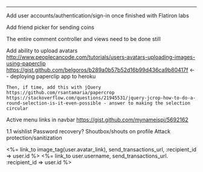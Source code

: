 

----

  Add user accounts/authentication/sign-in once finished with Flatiron labs

  Add friend picker for sending coins

  The entire comment controller and views need to be done still

  Add ability to upload avatars
    http://www.peoplecancode.com/tutorials/users-avatars-uploading-images-using-paperclip
    https://gist.github.com/belgoros/b289a0b57b52d16b99d436ca9b80417f <-- deploying paperclip app to heroku

    Then, if time, add this with jQuery
    https://github.com/rsantamaria/papercrop
    https://stackoverflow.com/questions/21945531/jquery-jcrop-how-to-do-a-round-selection-is-it-even-possible - answer to making the selection circular

  Active menu links in navbar
  https://gist.github.com/mynameispj/5692162

  1.1 wishlist
      Password recovery?
      Shoutbox/shouts on profile
      Attack protection/sanitization

<%= link_to image_tag(user.avatar_link), send_transactions_url, :recipient_id => user.id %> <%= link_to user.username, send_transactions_url. :recipient_id => user.id %> <br />
